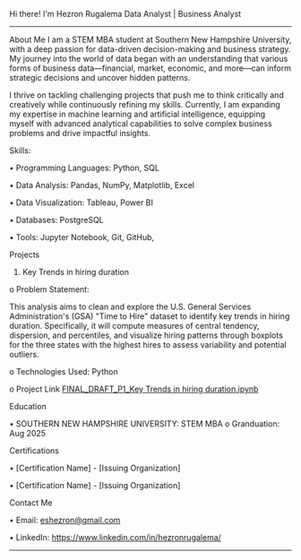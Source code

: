 Hi there! I'm Hezron Rugalema 
Data Analyst | Business Analyst 
________________________________________
About Me
I am a STEM MBA student at Southern New Hampshire University, with a deep passion for data-driven decision-making and business strategy. My journey into the world of data began with an understanding that various forms of business data—financial, market, economic, and more—can inform strategic decisions and uncover hidden patterns.

I thrive on tackling challenging projects that push me to think critically and creatively while continuously refining my skills. Currently, I am expanding my expertise in machine learning and artificial intelligence, equipping myself with advanced analytical capabilities to solve complex business problems and drive impactful insights.

Skills:

•	Programming Languages: Python, SQL

•	Data Analysis: Pandas, NumPy, Matplotlib, Excel

•	Data Visualization: Tableau, Power BI

•	Databases: PostgreSQL

•	Tools: Jupyter Notebook, Git, GitHub, 


Projects
1.	Key Trends in hiring duration
   
o	Problem Statement:

This analysis aims to clean and explore the U.S. General Services Administration's (GSA) "Time to Hire" dataset to identify key trends in hiring duration. Specifically, it will compute measures of central tendency, dispersion, and percentiles, and visualize hiring patterns through boxplots for the three states with the highest hires to assess variability and potential outliers.

o	Technologies Used: Python 

o	Project Link [FINAL_DRAFT_P1_Key Trends in hiring duration.ipynb](FINAL_DRAFT_P1_Key%20Trends%20in%20hiring%20duration.ipynb)



Education

•	SOUTHERN NEW HAMPSHIRE UNIVERSITY: STEM MBA
o	Granduation: Aug 2025

Certifications

•	[Certification Name] - [Issuing Organization]

•	[Certification Name] - [Issuing Organization]

Contact Me

•	Email: eshezron@gmail.com

•	LinkedIn: https://www.linkedin.com/in/hezronrugalema/

________________________________________


